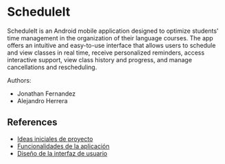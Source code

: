# ScheduleIt

ScheduleIt is an Android mobile application designed to optimize students' time management in the organization of their language courses. The app offers an intuitive and easy-to-use interface that allows users to schedule and view classes in real time, receive personalized reminders, access interactive support, view class history and progress, and manage cancellations and rescheduling.

Authors: 
- Jonathan Fernandez
- Alejandro Herrera

## References

- [Ideas iniciales de proyecto](docs/ideas.md)
- [Funcionalidades de la aplicación](docs/funcionalidades.md)
- [Diseño de la interfaz de usuario](docs/ui.md)